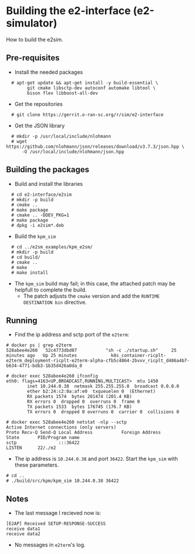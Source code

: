 # Building the e2-interface (e2-simulator)
How to build the e2sim.

## Pre-requisites
- Install the needed packages
~~~
  # apt-get update && apt-get install -y build-essential \
        git cmake libsctp-dev autoconf automake libtool \
        bison flex libboost-all-dev
~~~
- Get the repositories
~~~
  # git clone https://gerrit.o-ran-sc.org/r/sim/e2-interface
~~~
- Get the JSON library
~~~
  # mkdir -p /usr/local/include/nlohmann
  # wget https://github.com/nlohmann/json/releases/download/v3.7.3/json.hpp \
      -O /usr/local/include/nlohmann/json.hpp
~~~

## Building the packages
- Build and install the libraries
~~~
  # cd e2-interface/e2sim
  # mkdir -p build
  # cmake ..
  # make package
  # cmake .. -DDEV_PKG=1
  # make package
  # dpkg -i e2sim*.deb
~~~
- Build the `kpm_sim`
~~~
  # cd ../e2sm_examples/kpm_e2sm/
  # mkdir -p build
  # cd build/
  # cmake ..
  # make
  # make install
~~~
- The `kpm_sim` build may fail; in this case, the attached patch may be helpfull to complete the build.
  - The patch adjusts the `cmake` version and add the `RUNTIME DESTINATION bin` directive.

## Running
- Find the ip address and sctp port of the `e2term`:
~~~
# docker ps | grep e2term
528abee4e260   52c4773dbd07           "sh -c ./startup.sh"     25 minutes ago   Up 25 minutes             k8s_container-ricplt-e2term_deployment-ricplt-e2term-alpha-cfb5c4864-2bvxv_ricplt_d486a4b7-b634-4771-bdb3-1b35d426a0da_0

# docker exec 528abee4e260 ifconfig
eth0: flags=4163<UP,BROADCAST,RUNNING,MULTICAST>  mtu 1450
        inet 10.244.0.38  netmask 255.255.255.0  broadcast 0.0.0.0
        ether b2:24:c2:0a:af:e0  txqueuelen 0  (Ethernet)
        RX packets 1574  bytes 201474 (201.4 KB)
        RX errors 0  dropped 0  overruns 0  frame 0
        TX packets 1533  bytes 176745 (176.7 KB)
        TX errors 0  dropped 0 overruns 0  carrier 0  collisions 0

# docker exec 528abee4e260 netstat -nlp --sctp
Active Internet connections (only servers)
Proto Recv-Q Send-Q Local Address           Foreign Address         State       PID/Program name    
sctp                :::36422                                        LISTEN      22/./e2
~~~
- The ip address is `10.244.0.38` and port `36422`. Start the `kpm_sim` with these parameters.
~~~
# cd ..
# ./build/src/kpm/kpm_sim 10.244.0.38 36422
~~~
## Notes
- The last message I recieved now is:
~~~
[E2AP] Received SETUP-RESPONSE-SUCCESS
receive data1
receive data2
~~~
- No messages in `e2term`'s log.
